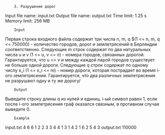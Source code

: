 		3. Разрушение дорог

Input file name: input.txt
Output file name: output.txt
Time limit: 1.25 s
Memory limit: 256 MB

		Input
Первая строка входного файла содержит три числа n, m, q $(1 <= n, m, q <= 750000) - количество городов, дорог и землетрясений в Берляндии соответственно. Следующие m строк содержат по два натуральных числа u и v (1 <= u, v <= n) - номера городов, связанных дорогой. Гарантируется, что u <= v и между каждой парой городов существует не больше одной дороги. Следующие q строк содержат по одному числу x_i (1 <= x_i <= m) - номер дороги, которая пострадает во время i-ого землетрясения. Гарантируется, что два различных землетрясения не разрушают одну и ту же дорогу/

		Output
Выведите строку длины q из нулей и единиц. i-ый символ равен 1, если после i-ого землетрясения граф оказался связным, в противном случае выведите 0.

		Example
input.txt
4 6 6
1 2
2 3
3 4
4 1
3 1
4 2
1
6
2
5
4
3
output.txt
110000

